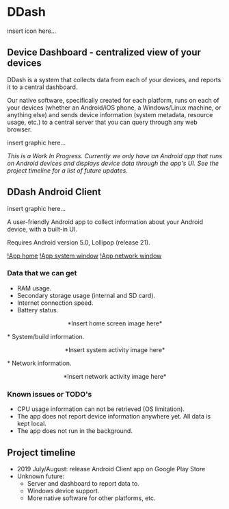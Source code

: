 # DDash

insert icon here...

## Device Dashboard - centralized view of your devices

DDash is a system that collects data from each of your devices, and reports it to a central dashboard. 

Our native software, specifically created for each platform, runs on each of your devices (whether an Android/iOS phone, a Windows/Linux machine, or anything else) and sends device information (system metadata, resource usage, etc.) to a central server that you can query through any web browser.

insert graphic here...

*This is a Work In Progress. Currently we only have an Android app that runs on Android devices and displays device data through the app's UI. See the project timeline for a list of future updates.*


## DDash Android Client

insert graphic here...

A user-friendly Android app to collect information about your Android device, with a built-in UI.

Requires Android version 5.0, Lollipop (release 21).

[!App home](/screenshots/device-2019-07-17-homepage.png?raw=true)
[!App system window](/screenshots/device-2019-07-17-system-extra.png?raw=true)
[!App network window](/screenshots/device-2019-07-17-network-extra.png?raw=true)


### Data that we can get
* RAM usage.
* Secondary storage usage (internal and SD card).
* Internet connection speed.
* Battery status.
<p align="center">
  *Insert home screen image here*
</p>
* System/build information.
<p align="center">
  *Insert system activity image here*
</p>
* Network information.
<p align="center">
  *Insert network activity image here*
</p>



### Known issues or TODO's
* CPU usage information can not be retrieved (OS limitation).
* The app does not report device information anywhere yet. All data is kept local.
* The app does not run in the background.


## Project timeline

* 2019 July/August: release Android Client app on Google Play Store
* Unknown future:
  * Server and dashboard to report data to.
  * Windows device support.
  * More native software for other platforms, etc.
